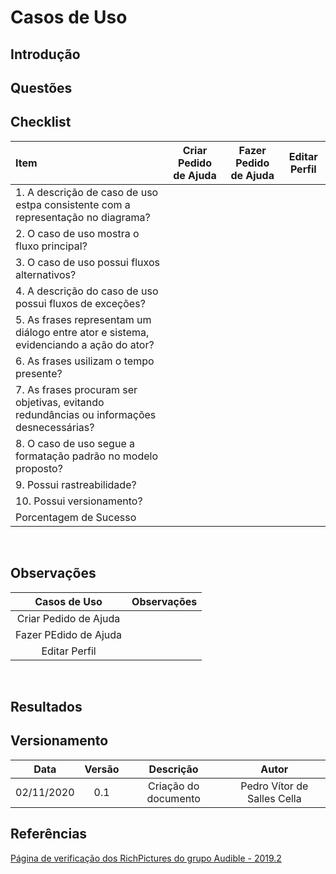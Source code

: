 # Casos de Uso

## Introdução

## Questões

## Checklist

|Item|Criar Pedido de Ajuda|Fazer Pedido de Ajuda|Editar Perfil|
|:-|:-:|:-:|:-:|
|1. A descrição de caso de uso estpa consistente com a representação no diagrama?||||
|2. O caso de uso mostra o fluxo principal?||||
|3. O caso de uso possui fluxos alternativos?||||
|4. A descrição do caso de uso possui fluxos de exceções?||||
|5. As frases representam um diálogo entre ator e sistema, evidenciando a ação do ator?||||
|6. As frases usilizam o tempo presente?||||
|7. As frases procuram ser objetivas, evitando redundâncias ou informações desnecessárias?||||
|8. O caso de uso segue a formatação padrão no modelo proposto?||||
|9. Possui rastreabilidade?||||
|10. Possui versionamento?||||
|Porcentagem de Sucesso||||

<br>

## Observações

|Casos de Uso|Observações|
|:-:|:-:|
|Criar Pedido de Ajuda||
|Fazer PEdido de Ajuda||
|Editar Perfil||

<br>

## Resultados

## Versionamento

|Data|Versão|Descrição|Autor|
|:-:|:-:|:-:|:-:|
|02/11/2020|0.1|Criação do documento|Pedro Vítor de Salles Cella|

## Referências

[Página de verificação dos RichPictures do grupo Audible - 2019.2](https://requisitos-de-software.github.io/2019.2-Audible/verificacao_richpicture/)
